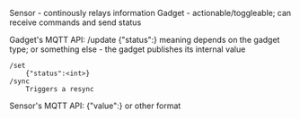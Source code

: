 Sensor - continously relays information
Gadget - actionable/toggleable; can receive commands and send status 

Gadget's MQTT API:
    /update
        {"status":<int>} meaning depends on the gadget type; or something else
        - the gadget publishes its internal value

    /set
        {"status":<int>}
    /sync
        Triggers a resync

Sensor's MQTT API:
    {"value":<int>} or other format
